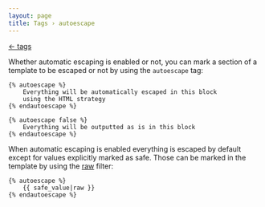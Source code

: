 ```yaml
---
layout: page
title: Tags › autoescape
---
```


[← tags](./../tags.md)

<!-- {% raw %} -->

Whether automatic escaping is enabled or not, you can mark a section of a template 
to be escaped or not by using the `autoescape` tag:

```twig
{% autoescape %}
    Everything will be automatically escaped in this block
    using the HTML strategy
{% endautoescape %}

{% autoescape false %}
    Everything will be outputted as is in this block
{% endautoescape %}
```

When automatic escaping is enabled everything is escaped by default except for values explicitly marked as safe. 
Those can be marked in the template by using the [raw](../filters/raw.md) filter:

```twig
{% autoescape %}
    {{ safe_value|raw }}
{% endautoescape %}
```

<!-- {% endraw %} -->